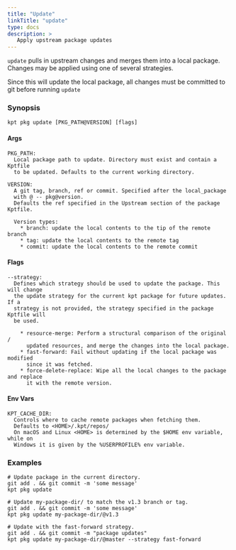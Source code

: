 ```yaml
---
title: "Update"
linkTitle: "update"
type: docs
description: >
   Apply upstream package updates
---
```

<!--mdtogo:Short
    Apply upstream package updates
-->

`update` pulls in upstream changes and merges them into a local package.
Changes may be applied using one of several strategies.

Since this will update the local package, all changes must be committed to 
git before running `update`

### Synopsis
<!--mdtogo:Long-->
```
kpt pkg update [PKG_PATH@VERSION] [flags]
```

#### Args

```
PKG_PATH:
  Local package path to update. Directory must exist and contain a Kptfile
  to be updated. Defaults to the current working directory.

VERSION:
  A git tag, branch, ref or commit. Specified after the local_package
  with @ -- pkg@version.
  Defaults the ref specified in the Upstream section of the package Kptfile.

  Version types:
    * branch: update the local contents to the tip of the remote branch
    * tag: update the local contents to the remote tag
    * commit: update the local contents to the remote commit
```

#### Flags

```
--strategy:
  Defines which strategy should be used to update the package. This will change
  the update strategy for the current kpt package for future updates. If a
  strategy is not provided, the strategy specified in the package Kptfile will
  be used.

    * resource-merge: Perform a structural comparison of the original /
      updated resources, and merge the changes into the local package.
    * fast-forward: Fail without updating if the local package was modified
      since it was fetched.
    * force-delete-replace: Wipe all the local changes to the package and replace
      it with the remote version.
```

#### Env Vars

```
KPT_CACHE_DIR:
  Controls where to cache remote packages when fetching them.
  Defaults to <HOME>/.kpt/repos/
  On macOS and Linux <HOME> is determined by the $HOME env variable, while on
  Windows it is given by the %USERPROFILE% env variable.
```
<!--mdtogo-->

### Examples
<!--mdtogo:Examples-->
```shell
# Update package in the current directory.
git add . && git commit -m 'some message'
kpt pkg update
```

```shell
# Update my-package-dir/ to match the v1.3 branch or tag.
git add . && git commit -m 'some message'
kpt pkg update my-package-dir/@v1.3
```

```shell
# Update with the fast-forward strategy.
git add . && git commit -m "package updates"
kpt pkg update my-package-dir/@master --strategy fast-forward
```
<!--mdtogo-->
